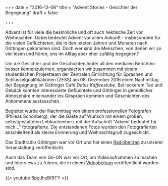 +++
date = "2016-12-08"
title = "Advent Stories - Gesichter der Begegnung"
draft = false

+++

Advent ist für viele die besinnliche und oft auch hektische Zeit vor Weihnachten.
Dabei bedeutet Advent vor allem Ankunft - insbesondere für die vielen Geflüchteten,
die in den letzten Jahren und Monaten nach Göttingen gekommen sind.
Doch wer sind die Menschen,
von denen wir so viel lesen und hören,
uns im Alltag aber eher zufällig begegnen?

Um die Gesichter und die Geschichten hinter all den medialen Berichten besser kennenzulernen,
organisierten wir zusammen mit einem studentischen Projektteam der
Zentralen Einrichtung für Sprachen und Schlüsselqualifikationen (ZESS)
am 08. Dezember 2016 einen Nachmittag der Begegnung im Göttinger Café *Dabis Kaffeestube*.
Bei leckerem Tee und Gebäck konnten interessierte Geflüchtete und Göttinger
in gemütlicher Atmosphäre miteinander ins Gespräch kommen
und Geschichten des Ankommens austauschen.

Begleitet wurde der Nachmittag von einem professionellen Fotografen (Phileas Schönberg),
der die Gäste auf Wunsch mit einem großen, selbstgestalteten Lebkuchenherz mit der Aufschrift
"Advent bedeutet für mich..." fotografierte.
Die entstandenen Fotos wurden den Fotografierten anschließend als kleine Erinnerung und Weihnachtsgruß zugeschickt.

Das Stadtradio Göttingen war vor Ort und hat einen
[Radiobeitrag](http://www.stadtradio-goettingen.de/beitraege/uni_und_wissenschaft/archiv/2016/adventsgeschichten_ein_nachmittag_der_begegnungen_fuer_goettinger_und_gefluechtete/index_ger.html)
zu unserer Veranstaltung veröffentlicht.

Auch das Team von Gö-ON war vor Ort, um Videoaufnahmen zu machen und Interviews zu führen,
die in einem
[Videobeitrag](https://youtu.be/6pgJhzBf9TY)
veröffentlicht worden sind.

{{< youtube 6pgJhzBf9TY >}}
